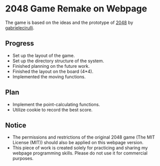 # 2048 Game Remake on Webpage
The game is based on the ideas and the prototype of [2048](https://github.com/gabrielecirulli/2048) by [gabrielecirulli](https://github.com/gabrielecirulli).

## Progress
* Set up the layout of the game.
* Set up the directory structure of the system.
* Finished planning on the future work.
* Finished the layout on the board (4*4).
* Implemented the moving functions.

## Plan
* Implement the point-calculating functions.
* Utilize cookie to record the best score.

## Notice
* The permissions and restrictions of the original 2048 game (The MIT License (MIT)) should also be applied on this webpage version.
* This piece of work is created solely for practicing and sharing my webpage programming skills. Please do not use it for commercial purposes.